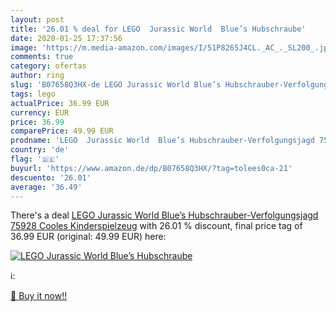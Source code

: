 ```yaml
---
layout: post
title: '26.01 % deal for LEGO  Jurassic World  Blue’s Hubschraube'
date: 2020-01-25 17:37:56
image: 'https://m.media-amazon.com/images/I/51P8265J4CL._AC_._SL200_.jpg'
comments: true
category: ofertas
author: ring
slug: 'B07658Q3HX-de LEGO Jurassic World Blue’s Hubschrauber-Verfolgungsjagd...'
tags: lego
actualPrice: 36.99 EUR
currency: EUR
price: 36.99
comparePrice: 49.99 EUR
prodname: 'LEGO  Jurassic World  Blue’s Hubschrauber-Verfolgungsjagd 75928 Cooles Kinderspielzeug'
country: 'de'
flag: '🇩🇪'
buyurl: 'https://www.amazon.de/dp/B07658Q3HX/?tag=tolees0ca-21'
descuento: '26.01'
average: '36.49'
---
```


There's a deal [LEGO  Jurassic World  Blue’s Hubschrauber-Verfolgungsjagd 75928 Cooles Kinderspielzeug](https://www.amazon.de/dp/B07658Q3HX/?tag=tolees0ca-21)  with  26.01 % discount, final price tag of  36.99 EUR (original: 49.99 EUR) here:

[![LEGO  Jurassic World  Blue’s Hubschraube](https://m.media-amazon.com/images/I/51P8265J4CL._AC_._SL200_.jpg)](https://www.amazon.de/dp/B07658Q3HX/?tag=tolees0ca-21)

ℹ️:


[🛒 Buy it now!!](https://www.amazon.de/dp/B07658Q3HX/?tag=tolees0ca-21)
